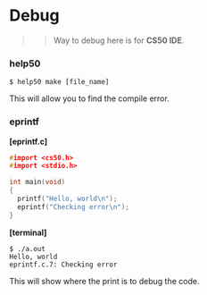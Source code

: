 # Debug
>> Way to debug here is for **CS50 IDE**.
### help50
```
$ help50 make [file_name]
```
This will allow you to find the compile error.

### eprintf
**[eprintf.c]**
```cpp
#import <cs50.h>
#import <stdio.h>

int main(void)
{
  printf("Hello, world\n");
  eprintf("Checking error\n");
}
```
**[terminal]**
```
$ ./a.out
Hello, world
eprintf.c.7: Checking error
```
This will show where the print is to debug the code.
